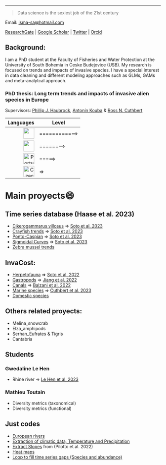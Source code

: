 ---
> Data science is the sexiest job of the 21st century

Email: isma-sa@hotmail.com 

[ResearchGate](https://www.researchgate.net/profile/Ismael-Soto-4) | [Google Scholar](https://scholar.google.com/citations?user=y3nT7tkAAAAJ&hl=es) | [Twitter](https://twitter.com/ismasoto) | [Orcid](https://orcid.org/0000-0002-7288-6336) 


## **Background:**

I am a PhD student at the Faculty of Fisheries and Water Protection at the University of South Bohemia in Ceske Budejovice (USB). My research is focused on trends and impacts of invasive species. I have a special interest in data cleaning and different modeling approaches such as GLMs, GAMs and meta-analytcal approach.

### PhD thesis: Long term trends and impacts of invasive alien species in Europe

Supervisors: [Phillip J. Haubrock](https://philliphaubrock.wixsite.com/invasivespecies), [Antonín Kouba](https://www.jcu.cz/cz/univerzita/lide/clovek?identita=KOUBA_Antonin_32859) & [Ross N. Cuthbert](https://pure.qub.ac.uk/en/persons/ross-cuthbert-2) 


| Languages  |     Level     |
|----------: |---------------|
| <img src="https://cdn.countryflags.com/thumbs/spain/flag-400.png" width="35"/>    | ============> |
| <img src="https://cdn.countryflags.com/thumbs/united-kingdom/flag-400.png" width="35"/>     | ========>     |
| <img src="https://upload.wikimedia.org/wikipedia/commons/thumb/5/5c/Flag_of_Portugal.svg/800px-Flag_of_Portugal.svg.png" alt="Portuguese Flag" width="35"/> | =====>        |
|  <img src="https://upload.wikimedia.org/wikipedia/commons/thumb/c/cb/Flag_of_the_Czech_Republic.svg/800px-Flag_of_the_Czech_Republic.svg.png" alt="Czech Flag" width="35"/>   | =>            |
  

# **Main proyects😄**

## Time series database (Haase et al. 2023)

- [Dikerogammarus villosus](https://github.com/IsmaSA/Dikerogammarus-villosus-population-dynamics) => [Soto et al. 2023](https://onlinelibrary.wiley.com/doi/full/10.1111/ddi.13649)
- [Crayfish trends](https://github.com/IsmaSA/Crayfish-trends)  => [Soto et al. 2023](https://www.sciencedirect.com/science/article/abs/pii/S0048969723001523)
- [Ponto-Caspian](https://github.com/IsmaSA/Ponto-Caspian)  => [Soto et al. 2023](https://link.springer.com/article/10.1007/s10530-023-03060-0)
- [Sigmoidal Curves](https://github.com/IsmaSA/Sigmoidal-curves)  => [Soto et al. 2023](https://www.sciencedirect.com/science/article/abs/pii/S0048969723004333)
- [Zebra mussel trends](https://github.com/IsmaSA/Dreissena-polymorpha)


## InvaCost:
- [Herpetofauna](https://github.com/IsmaSA/Herpetofauna-)  => [Soto et al. 2022](https://www.nature.com/articles/s41598-022-15079-9)
- [Gastropods](https://github.com/IsmaSA/Gastropods)  => [Jiang et al. 2022](https://www.sciencedirect.com/science/article/pii/S1470160X22010871)
- [Canals](https://github.com/IsmaSA/Canal-topic)  => [Balzani et al. 2022](https://oceanrep.geomar.de/id/eprint/57481/)
- [Marine species](https://github.com/IsmaSA/Marine-InvaCost-species) => [Cuthbert et al. 2023](http://digital.ecomagazine.com/publication/?i=767474&p=44&view=issueViewer)
- [Domestic species](https://github.com/IsmaSA/Domestic-InvaCost-topic) 


## Others related proyects:
- Melina_snowcrab
- Elza_amphipods
- Serhan_Eufrates & Tigris
- Cantabria

## Students
### Gwedaline Le Hen
- Rhine river => [Le Hen et al. 2023](https://www.sciencedirect.com/science/article/abs/pii/S0048969723001018) 

### Mathieu Toutain
- Diversity metrics (taxonomical)
- Diversity metrics (functional)

## Just codes
- [European rivers](https://github.com/IsmaSA/European-Rivers-from-milos_agathon) 
- [Extraction of climatic data, Temperature and Precipitation](https://github.com/IsmaSA/extraction-climatic-data)
- [Extract Slopes](https://github.com/IsmaSA/Calculate-S_slope) from (Pilotto et al. 2022)
- [Heat maps](https://github.com/IsmaSA/Orthoptera-heat-maps)
- [Loop to fill time series gaps (Species and abundance)](https://github.com/IsmaSA/Fill-time-series-gaps)

